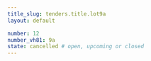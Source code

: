 ```yaml
---
title_slug: tenders.title.lot9a
layout: default

number: 12
number_vh81: 9a
state: cancelled # open, upcoming or closed
---
```

